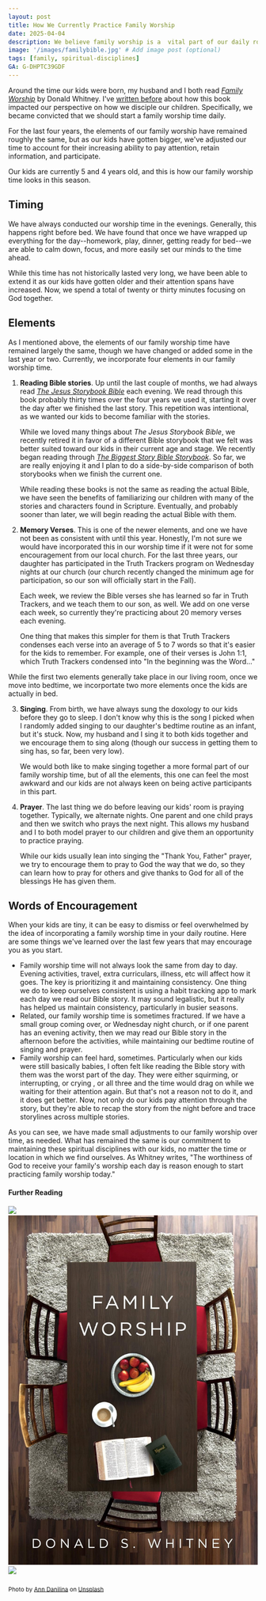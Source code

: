 ```yaml
---
layout: post
title: How We Currently Practice Family Worship
date: 2025-04-04
description: We believe family worship is a  vital part of our daily routine. This is how we currently incorporate a family worship time into our days.
image: '/images/familybible.jpg' # Add image post (optional)
tags: [family, spiritual-disciplines]
GA: G-DHPTC39GDF
---
```

Around the time our kids were born, my husband and I both read [*Family Worship*](https://amzn.to/42fv2sZ) by Donald Whitney. I've [written before](https://www.meredithcook.net/spiritual-disciplines-toddlers-bible) about how this book impacted our perspective on how we disciple our children. Specifically, we became convicted that we should start a family worship time daily. 

For the last four years, the elements of our family worship have remained roughly the same, but as our kids have gotten bigger, we've adjusted our time to account for their increasing ability to pay attention, retain information, and participate. 

Our kids are currently 5 and 4 years old, and this is how our family worship time looks in this season. 

## Timing

We have always conducted our worship time in the evenings. Generally, this happens right before bed. We have found that once we have wrapped up everything for the day--homework, play, dinner, getting ready for bed--we are able to calm down, focus, and more easily set our minds to the time ahead. 

While this time has not historically lasted very long, we have been able to extend it as our kids have gotten older and their attention spans have increased. Now, we spend a total of twenty or thirty minutes focusing on God together. 

## Elements

As I mentioned above, the elements of our family worship time have remained largely the same, though we have changed or added some in the last year or two. Currently, we incorporate four elements in our family worship time. 

1. **Reading Bible stories**. Up until the last couple of months, we had always read [*The Jesus Storybook Bible*](https://amzn.to/3FS0HJg) each evening. We read through this book probably thirty times over the four years we used it, starting it over the day after we finished the last story. This repetition was intentional, as we wanted our kids to become familiar with the stories. 

    While we loved many things about *The Jesus Storybook Bible*, we recently retired it in favor of a different Bible storybook that we felt was better suited toward our kids in their current age and stage. We recently began reading through [*The Biggest Story Bible Storybook*](https://amzn.to/42jv7Mj). So far, we are really enjoying it and I plan to do a side-by-side comparison of both storybooks when we finish the current one. 
    
    While reading these books is not the same as reading the actual Bible, we have seen the benefits of familiarizing our children with many of the stories and characters found in Scripture. Eventually, and probably sooner than later, we will begin reading the actual Bible with them. 
    
2. **Memory Verses**. This is one of the newer elements, and one we have not been as consistent with until this year. Honestly, I'm not sure we would have incorporated this in our worship time if it were not for some encouragement from our local church. For the last three years, our daughter has participated in the Truth Trackers program on Wednesday nights at our church (our church recently changed the minimum age for participation, so our son will officially start in the Fall). 

    Each week, we review the Bible verses she has learned so far in Truth Trackers, and we teach them to our son, as well. We add on one verse each week, so currently they're practicing about 20 memory verses each evening. 
    
    One thing that makes this simpler for them is that Truth Trackers condenses each verse into an average of 5 to 7 words so that it's easier for the kids to remember. For example, one of their verses is John 1:1, which Truth Trackers condensed into "In the beginning was the Word..."
    
While the first two elements generally take place in our living room, once we move into bedtime, we incorportate two more elements once the kids are actually in bed. 
    
3. **Singing**. From birth, we have always sung the doxology to our kids before they go to sleep. I don't know why this is the song I picked when I randomly added singing to our daughter's bedtime routine as an infant, but it's stuck. Now, my husband and I sing it to both kids together and we encourage them to sing along (though our success in getting them to sing has, so far, been very low). 

    We would both like to make singing together a more formal part of our family worship time, but of all the elements, this one can feel the most awkward and our kids are not always keen on being active participants in this part. 
    
4. **Prayer**. The last thing we do before leaving our kids' room is praying together. Typically, we alternate nights. One parent and one child prays and then we switch who prays the next night. This allows my husband and I to both model prayer to our children and give them an opportunity to practice praying. 

    While our kids usually lean into singing the "Thank You, Father" prayer, we try to encourage them to pray to God the way that we do, so they can learn how to pray for others and give thanks to God for all of the blessings He has given them. 
    
## Words of Encouragement

When your kids are tiny, it can be easy to dismiss or feel overwhelmed by the idea of incorporating a family worship time in your daily routine. Here are some things we've learned over the last few years that may encourage you as you start.

- Family worship time will not always look the same from day to day. Evening activities, travel, extra curriculars, illness, etc will affect how it goes. The key is prioritizing it and maintaining consistency. One thing we do to keep ourselves consistent is using a habit tracking app to mark each day we read our Bible story. It may sound legalistic, but it really has helped us maintain consistency, particularly in busier seasons.
- Related, our family worship time is sometimes fractured. If we have a small group coming over, or Wednesday night church, or if one parent has an evening activity, then we may read our Bible story in the afternoon before the activities, while maintaining our bedtime routine of singing and prayer.
- Family worship can feel hard, sometimes. Particularly when our kids were still basically babies, I often felt like reading the Bible story with them was the worst part of the day. They were either squirming, or interrupting, or crying , or all three and the time would drag on while we waiting for their attention again. But that's not a reason not to do it, and it does get better. Now, not only do our kids pay attention through the story, but they're able to recap the story from the night before and trace storylines across multiple stories. 

As you can see, we have made small adjustments to our family worship over time, as needed. What has remained the same is our commitment to maintaining these spiritual disciplines with our kids, no matter the time or location in which we find ourselves. As Whitney writes, "The worthiness of God to receive your family's worship each day is reason enough to start practicing family worship today."

#### Further Reading 

<div class="gallery-box">
  <div class="gallery">
    <a href="https://amzn.to/3XM51jt" target="blank"><img src="/images/habitsofhousehold.jpg"></a>
    <a href="https://amzn.to/3Ean10n" target="blank"><img src="/images/familyworship.jpg"></a>
    <a href="https://amzn.to/4i6KjlM" target="blank"><img src="/images/toddlertheology1.jpg"></a>
  </div>
</div>

<sub>Photo by <a href="https://unsplash.com/@annhwa?utm_content=creditCopyText&utm_medium=referral&utm_source=unsplash">Ann Danilina</a> on <a href="https://unsplash.com/photos/girl-and-boy-reading-book-sitting-between-man-and-woman-beside-christmas-tree-c_rnPbSYVFM?utm_content=creditCopyText&utm_medium=referral&utm_source=unsplash">Unsplash</a></sub>
      